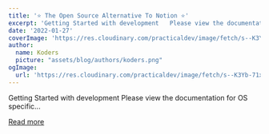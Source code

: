 ```yaml
---
title: '⭐️ The Open Source Alternative To Notion ⭐️'
excerpt: 'Getting Started with development   Please view the documentation for OS specific...'
date: '2022-01-27'
coverImage: 'https://res.cloudinary.com/practicaldev/image/fetch/s--K3Yb-71x--/c_imagga_scale,f_auto,fl_progressive,h_420,q_auto,w_1000/https://dev-to-uploads.s3.amazonaws.com/uploads/articles/xmn9u5xl38fof90xg84r.png'
author:
  name: Koders
  picture: "assets/blog/authors/koders.png"
ogImage:
  url: 'https://res.cloudinary.com/practicaldev/image/fetch/s--K3Yb-71x--/c_imagga_scale,f_auto,fl_progressive,h_420,q_auto,w_1000/https://dev-to-uploads.s3.amazonaws.com/uploads/articles/xmn9u5xl38fof90xg84r.png'
---
```


Getting Started with development   Please view the documentation for OS specific...

[Read more](https://dev.to/mutafakir/the-open-source-alternative-to-notion-1j3m)
